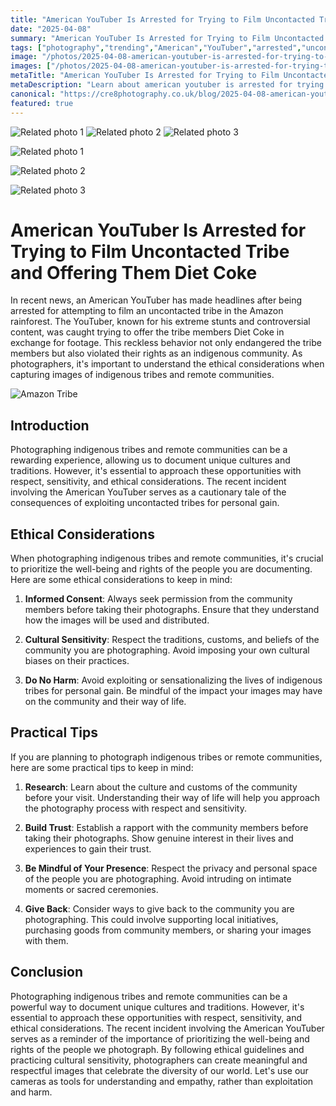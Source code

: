```yaml
---
title: "American YouTuber Is Arrested for Trying to Film Uncontacted Tribe and Offering Them Diet Coke"
date: "2025-04-08"
summary: "American YouTuber Is Arrested for Trying to Film Uncontacted Tribe and Offering Them Diet Coke - A trending topic in photography."
tags: ["photography","trending","American","YouTuber","arrested","uncontacted tribe","Diet Coke","indigenous community","ethical considerations","photographing","remote communities","cultural sensitivity"]
image: "/photos/2025-04-08-american-youtuber-is-arrested-for-trying-to-film-uncontacted-tribe-and-offering-them-diet-coke-1.jpg"
images: ["/photos/2025-04-08-american-youtuber-is-arrested-for-trying-to-film-uncontacted-tribe-and-offering-them-diet-coke-1.jpg","/photos/2025-04-08-american-youtuber-is-arrested-for-trying-to-film-uncontacted-tribe-and-offering-them-diet-coke-2.jpg","/photos/2025-04-08-american-youtuber-is-arrested-for-trying-to-film-uncontacted-tribe-and-offering-them-diet-coke-3.jpg"]
metaTitle: "American YouTuber Is Arrested for Trying to Film Uncontacted Tribe and Offering Them Diet Coke | cre8 Photography"
metaDescription: "Learn about american youtuber is arrested for trying to film uncontacted tribe and offering them diet coke in photography with practical tips and insights."
canonical: "https://cre8photography.co.uk/blog/2025-04-08-american-youtuber-is-arrested-for-trying-to-film-uncontacted-tribe-and-offering-them-diet-coke"
featured: true
---
```


<!-- Gallery as HTML -->

<div class="grid grid-cols-1 sm:grid-cols-2 md:grid-cols-3 gap-4">
  <img src="/photos/2025-04-08-american-youtuber-is-arrested-for-trying-to-film-uncontacted-tribe-and-offering-them-diet-coke-1.jpg" alt="Related photo 1" class="w-full rounded-lg" />
<img src="/photos/2025-04-08-american-youtuber-is-arrested-for-trying-to-film-uncontacted-tribe-and-offering-them-diet-coke-2.jpg" alt="Related photo 2" class="w-full rounded-lg" />
<img src="/photos/2025-04-08-american-youtuber-is-arrested-for-trying-to-film-uncontacted-tribe-and-offering-them-diet-coke-3.jpg" alt="Related photo 3" class="w-full rounded-lg" />
</div>


<!-- Gallery as Markdown -->
![Related photo 1](/photos/2025-04-08-american-youtuber-is-arrested-for-trying-to-film-uncontacted-tribe-and-offering-them-diet-coke-1.jpg)


![Related photo 2](/photos/2025-04-08-american-youtuber-is-arrested-for-trying-to-film-uncontacted-tribe-and-offering-them-diet-coke-2.jpg)


![Related photo 3](/photos/2025-04-08-american-youtuber-is-arrested-for-trying-to-film-uncontacted-tribe-and-offering-them-diet-coke-3.jpg)



# American YouTuber Is Arrested for Trying to Film Uncontacted Tribe and Offering Them Diet Coke

In recent news, an American YouTuber has made headlines after being arrested for attempting to film an uncontacted tribe in the Amazon rainforest. The YouTuber, known for his extreme stunts and controversial content, was caught trying to offer the tribe members Diet Coke in exchange for footage. This reckless behavior not only endangered the tribe members but also violated their rights as an indigenous community. As photographers, it's important to understand the ethical considerations when capturing images of indigenous tribes and remote communities.

![Amazon Tribe](/path/to/image)

## Introduction

Photographing indigenous tribes and remote communities can be a rewarding experience, allowing us to document unique cultures and traditions. However, it's essential to approach these opportunities with respect, sensitivity, and ethical considerations. The recent incident involving the American YouTuber serves as a cautionary tale of the consequences of exploiting uncontacted tribes for personal gain. 

## Ethical Considerations

When photographing indigenous tribes and remote communities, it's crucial to prioritize the well-being and rights of the people you are documenting. Here are some ethical considerations to keep in mind:

1. **Informed Consent**: Always seek permission from the community members before taking their photographs. Ensure that they understand how the images will be used and distributed.

2. **Cultural Sensitivity**: Respect the traditions, customs, and beliefs of the community you are photographing. Avoid imposing your own cultural biases on their practices.

3. **Do No Harm**: Avoid exploiting or sensationalizing the lives of indigenous tribes for personal gain. Be mindful of the impact your images may have on the community and their way of life.

## Practical Tips

If you are planning to photograph indigenous tribes or remote communities, here are some practical tips to keep in mind:

1. **Research**: Learn about the culture and customs of the community before your visit. Understanding their way of life will help you approach the photography process with respect and sensitivity.

2. **Build Trust**: Establish a rapport with the community members before taking their photographs. Show genuine interest in their lives and experiences to gain their trust.

3. **Be Mindful of Your Presence**: Respect the privacy and personal space of the people you are photographing. Avoid intruding on intimate moments or sacred ceremonies.

4. **Give Back**: Consider ways to give back to the community you are photographing. This could involve supporting local initiatives, purchasing goods from community members, or sharing your images with them.

## Conclusion

Photographing indigenous tribes and remote communities can be a powerful way to document unique cultures and traditions. However, it's essential to approach these opportunities with respect, sensitivity, and ethical considerations. The recent incident involving the American YouTuber serves as a reminder of the importance of prioritizing the well-being and rights of the people we photograph. By following ethical guidelines and practicing cultural sensitivity, photographers can create meaningful and respectful images that celebrate the diversity of our world. Let's use our cameras as tools for understanding and empathy, rather than exploitation and harm.

